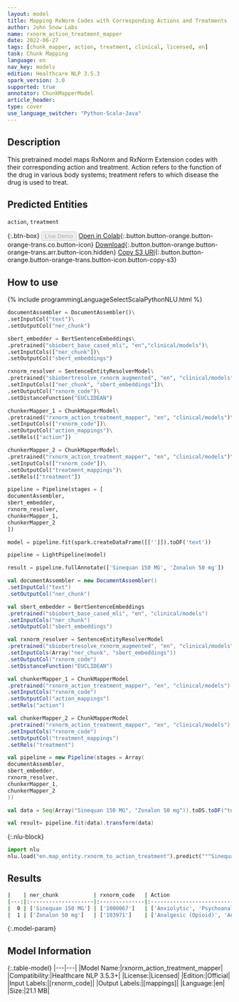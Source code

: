 ```yaml
---
layout: model
title: Mapping RxNorm Codes with Corresponding Actions and Treatments
author: John Snow Labs
name: rxnorm_action_treatment_mapper
date: 2022-06-27
tags: [chunk_mapper, action, treatment, clinical, licensed, en]
task: Chunk Mapping
language: en
nav_key: models
edition: Healthcare NLP 3.5.3
spark_version: 3.0
supported: true
annotator: ChunkMapperModel
article_header:
type: cover
use_language_switcher: "Python-Scala-Java"
---
```


## Description

This pretrained model maps RxNorm and RxNorm Extension codes with their corresponding action and treatment. Action refers to the function of the drug in various body systems; treatment refers to which disease the drug is used to treat.


## Predicted Entities

`action`, `treatment`

{:.btn-box}
<button class="button button-orange" disabled>Live Demo</button>
[Open in Colab](https://colab.research.google.com/github/JohnSnowLabs/spark-nlp-workshop/blob/master/tutorials/Certification_Trainings/Healthcare/26.Chunk_Mapping.ipynb){:.button.button-orange.button-orange-trans.co.button-icon}
[Download](https://s3.amazonaws.com/auxdata.johnsnowlabs.com/clinical/models/rxnorm_action_treatment_mapper_en_3.5.3_3.0_1656315389520.zip){:.button.button-orange.button-orange-trans.arr.button-icon.hidden}
[Copy S3 URI](s3://auxdata.johnsnowlabs.com/clinical/models/rxnorm_action_treatment_mapper_en_3.5.3_3.0_1656315389520.zip){:.button.button-orange.button-orange-trans.button-icon.button-copy-s3}

## How to use



<div class="tabs-box" markdown="1">
{% include programmingLanguageSelectScalaPythonNLU.html %}

```python
documentAssembler = DocumentAssembler()\
.setInputCol("text")\
.setOutputCol("ner_chunk")

sbert_embedder = BertSentenceEmbeddings\
.pretrained("sbiobert_base_cased_mli", "en","clinical/models")\
.setInputCols(["ner_chunk"])\
.setOutputCol("sbert_embeddings")

rxnorm_resolver = SentenceEntityResolverModel\
.pretrained("sbiobertresolve_rxnorm_augmented", "en", "clinical/models")\
.setInputCols(["ner_chunk", "sbert_embeddings"])\
.setOutputCol("rxnorm_code")\
.setDistanceFunction("EUCLIDEAN")

chunkerMapper_1 = ChunkMapperModel\
.pretrained("rxnorm_action_treatment_mapper", "en", "clinical/models")\
.setInputCols(["rxnorm_code"])\
.setOutputCol("action_mappings")\
.setRels(["action"])

chunkerMapper_2 = ChunkMapperModel\
.pretrained("rxnorm_action_treatment_mapper", "en", "clinical/models")\
.setInputCols(["rxnorm_code"])\
.setOutputCol("treatment_mappings")\
.setRels(["treatment"])

pipeline = Pipeline(stages = [
documentAssembler,
sbert_embedder,
rxnorm_resolver,
chunkerMapper_1,
chunkerMapper_2
])

model = pipeline.fit(spark.createDataFrame([['']]).toDF('text'))

pipeline = LightPipeline(model)

result = pipeline.fullAnnotate(['Sinequan 150 MG', 'Zonalon 50 mg'])
```
```scala
val documentAssembler = new DocumentAssembler()
.setInputCol("text")
.setOutputCol("ner_chunk")

val sbert_embedder = BertSentenceEmbeddings
.pretrained("sbiobert_base_cased_mli", "en", "clinical/models")
.setInputCols("ner_chunk")
.setOutputCol("sbert_embeddings")

val rxnorm_resolver = SentenceEntityResolverModel
.pretrained("sbiobertresolve_rxnorm_augmented", "en", "clinical/models")
.setInputCols(Array("ner_chunk", "sbert_embeddings"))
.setOutputCol("rxnorm_code")
.setDistanceFunction("EUCLIDEAN")

val chunkerMapper_1 = ChunkMapperModel
.pretrained("rxnorm_action_treatment_mapper", "en", "clinical/models")
.setInputCols("rxnorm_code")
.setOutputCol("action_mappings")
.setRels("action")

val chunkerMapper_2 = ChunkMapperModel
.pretrained("rxnorm_action_treatment_mapper", "en", "clinical/models")
.setInputCols("rxnorm_code")
.setOutputCol("treatment_mappings")
.setRels("treatment")

val pipeline = new Pipeline(stages = Array(
documentAssembler,
sbert_embedder,
rxnorm_resolver,
chunkerMapper_1,
chunkerMapper_2
))

val data = Seq(Array("Sinequan 150 MG", "Zonalon 50 mg")).toDS.toDF("text")

val result= pipeline.fit(data).transform(data)
```


{:.nlu-block}
```python
import nlu
nlu.load("en.map_entity.rxnorm_to_action_treatment").predict("""Sinequan 150 MG""")
```

</div>

## Results

```bash
|    | ner_chunk           | rxnorm_code   | Action                                                    | Treatment                                                              |
|---:|:--------------------|:--------------|:----------------------------------------------------------|:-----------------------------------------------------------------------|
|  0 | ['Sinequan 150 MG'] | ['1000067']   | ['Anxiolytic', 'Psychoanaleptics', 'Sedative']            | ['Depression', 'Neurosis', 'Anxiety&Panic Attacks', 'Psychosis']       |
|  1 | ['Zonalon 50 mg']   | ['103971']    | ['Analgesic (Opioid)', 'Analgetic', 'Opioid', 'Vitamins'] | ['Pain']                                                               |
```

{:.model-param}
## Model Information

{:.table-model}
|---|---|
|Model Name:|rxnorm_action_treatment_mapper|
|Compatibility:|Healthcare NLP 3.5.3+|
|License:|Licensed|
|Edition:|Official|
|Input Labels:|[rxnorm_code]|
|Output Labels:|[mappings]|
|Language:|en|
|Size:|21.1 MB|
